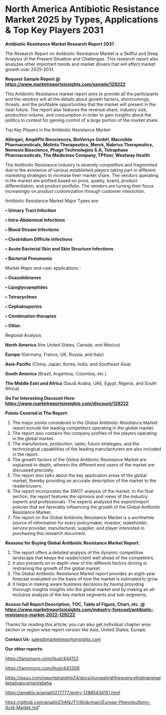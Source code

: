 # North America Antibiotic Resistance Market 2025 by Types, Applications & Top Key Players 2031

<strong>Antibiotic Resistance Market Research Report 2031</strong>

The Research Report on Antibiotic Resistance Market is a Skillful and Deep Analysis of the Present Situation and Challenges. This research report also analyzes other important trends and market drivers that will affect market growth over 2025-2031.

<strong>Request Sample Report @ <a href=https://www.marketreportsinsights.com/sample/129222>https://www.marketreportsinsights.com/sample/129222</a></strong>

This Antibiotic Resistance market report aims to provide all the participants and the vendors will all the details about growth factors, shortcomings, threats, and the profitable opportunities that the market will present in the near future. The report also features the revenue share, industry size, production volume, and consumption in order to gain insights about the politics to contest for gaining control of a large portion of the market share.

Top Key Players in the Antibiotic Resistance Market:

<strong>Allergan, AmpliPhi Biosciences, BioVersys GmbH, Macrolide Pharmaceuticals, Melinta Therapeutics, Merck, Nabriva Therapeutics, Nemesis Bioscience, Phage Technologies S.A, Tetraphase Pharmaceuticals, The Medicines Company, TPfizer, Westway Health</strong>

The Antibiotic Resistance Industry is severely competitive and fragmented due to the existence of various established players taking part in different marketing strategies to increase their market share. The vendors operating in the market are profiled based on price, quality, brand, product differentiation, and product portfolio. The vendors are turning their focus increasingly on product customization through customer interaction.

Antibiotic Resistance Market Major Types are:

<strong>• Urinary Tract Infection

• Intra-Abdominal Infections

• Blood Stream Infections

• Clostridium Difficile Infections

• Acute Bacterial Skin and Skin Structure Infections

• Bacterial Pneumonia</strong>

Market Major end-user applications :

<strong>• Oxazolidinones

• Lipoglycopeptides

• Tetracyclines

• Cephalosporins

• Combination therapies

• Other</strong>

Regional Analysis

</u><strong><b>North America</b></strong> (the United States, Canada, and Mexico)

<strong><b>Europe </b></strong>(Germany, France, UK, Russia, and Italy)

<strong><b>Asia-Pacific</b></strong> (China, Japan, Korea, India, and Southeast Asia)

<strong><b>South America</b></strong> (Brazil, Argentina, Colombia, etc.)

<strong><b>The Middle East and Africa</b></strong> (Saudi Arabia, UAE, Egypt, Nigeria, and South Africa)

<strong>Go For Interesting Discount Here: <a href=https://www.marketreportsinsights.com/discount/129222>https://www.marketreportsinsights.com/discount/129222</a></strong>

<strong>Points Covered in The Report:</strong>
<ol>
  <li>The major points considered in the Global Antibiotic Resistance Market report include the leading competitors operating in the global market.</li>
  <li>The report also contains the company profiles of the players operating in the global market.</li>
  <li>The manufacture, production, sales, future strategies, and the technological capabilities of the leading manufacturers are also included in the report.</li>
  <li>The growth factors of the Global Antibiotic Resistance Market are explained in-depth, wherein the different end-users of the market are discussed precisely.</li>
  <li>The report also talks about the key application areas of the global market, thereby providing an accurate description of the market to the readers/users.</li>
  <li>The report incorporates the SWOT analysis of the market. In the final section, the report features the opinions and views of the industry experts and professionals. The experts analyzed the export/import policies that are favorably influencing the growth of the Global Antibiotic Resistance Market.</li>
  <li>The report on the Global Antibiotic Resistance Market is a worthwhile source of information for every policymaker, investor, stakeholder, service provider, manufacturer, supplier, and player interested in purchasing this research document.</li>
</ol>
<strong>Reasons for Buying Global Antibiotic Resistance Market Report:</strong>

<ol>
  <li>The report offers a detailed analysis of the dynamic competitive landscape that keeps the reader/client well ahead of the competitors.</li>
  <li>It also presents an in-depth view of the different factors driving or restraining the growth of the global market.</li>
  <li>The Global Antibiotic Resistance Market report provides an eight-year forecast evaluated on the basis of how the market is estimated to grow.</li>
  <li>It helps in making aware business decisions by having providing thorough insights insights into the global market and by making an all-inclusive analysis of the key market segments and sub-segments.</li>
</ol>
<strong>Access full Report Description, TOC, Table of Figure, Chart, etc. @ <a href=https://www.marketreportsinsights.com/industry-forecast/antibiotic-resistance-market-2022-129222>https://www.marketreportsinsights.com/industry-forecast/antibiotic-resistance-market-2022-129222</a></strong>


Thanks for reading this article; you can also get individual chapter wise section or region wise report version like Asia, United States, Europe.

<strong>Contact Us:</strong>
sales@marketreportsinsights.com

<strong>Our other reports:</strong>

<a href=https://tanomuno.com/illust/444122>https://tanomuno.com/illust/444122</a>

<a href=https://tanomuno.com/illust/443308>https://tanomuno.com/illust/443308</a>

<a href=https://issuu.com/reportsinsights24/docs/europehighfrequencylinetrapsmarketadvancementsbeha>https://issuu.com/reportsinsights24/docs/europehighfrequencylinetrapsmarketadvancementsbeha</a>

<a href=https://ameblo.jp/anjali0217777/entry-12885434151.html>https://ameblo.jp/anjali0217777/entry-12885434151.html</a>

<a href=https://github.com/anjaliiii21/ANJTY/blob/main/Europe-Phenolsulfonic-Acid-Market.md>https://github.com/anjaliiii21/ANJTY/blob/main/Europe-Phenolsulfonic-Acid-Market.md</a>"
